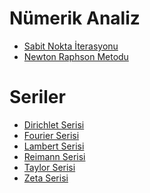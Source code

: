 # Nümerik Analiz

- [Sabit Nokta İterasyonu](./fixed-point-iteration/Readme.md)
- [Newton Raphson Metodu](./newton-raphson-method/Readme.md)
<!-- - [Bisection Yöntemi]()
- [Secant Yöntemi]()
- [Regula Falsi Yöntemi]()
- [Dekonpozisyon Yöntemi]() -->

# Seriler

- [Dirichlet Serisi](./dirichlet-series/Readme.md)
- [Fourier Serisi](./fourier-series/Readme.md)
- [Lambert Serisi](./lambert-series/Readme.md)
- [Reimann Serisi](./reimann-series/Readme.md)
- [Taylor Serisi](./taylor-series/Readme.md)
- [Zeta Serisi](./zeta-series/Readme.md)
